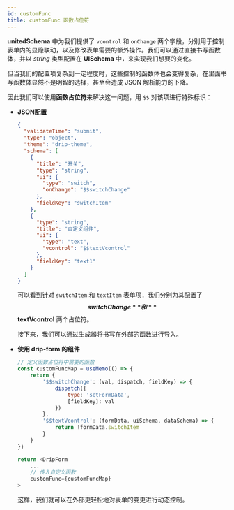 ```yaml
---
id: customFunc
title: customFunc 函数占位符
---
```


**unitedSchema** 中为我们提供了 `vcontrol` 和 `onChange` 两个字段，分别用于控制表单内的显隐联动，以及修改表单需要的额外操作。我们可以通过直接书写函数体，并以 _string_ 类型配置在 **UISchema** 中，来实现我们想要的变化。

但当我们的配置项复杂到一定程度时，这些控制的函数体也会变得复杂，在里面书写函数体显然不是明智的选择，甚至会造成 JSON 解析能力的下降。

因此我们可以使用**函数占位符**来解决这一问题，用 `$$` 对该项进行特殊标识：

- **JSON配置**

  ```json title="unitedSchema.json" {7,11}
  {
    "validateTime": "submit",
    "type": "object",
    "theme": "drip-theme",
    "schema": [
      {
        "title": "开关",
        "type": "string",
        "ui": {
          "type": "switch",
          "onChange": "$$switchChange"
        },
        "fieldKey": "switchItem"
      },
      {
        "type": "string",
        "title": "自定义组件",
        "ui": {
          "type": "text",
          "vcontrol": "$$textVcontrol"
        },
        "fieldKey": "text1"
      }
    ]
  }
  ```

  可以看到针对 `switchItem` 和 `textItem` 表单项，我们分别为其配置了 **$$switchChange** 和 **$$textVcontrol** 两个占位符。

  接下来，我们可以通过生成器将书写在外部的函数进行导入。

- **使用 drip-form 的组件**

  ```javascript title="Form.jsx" {4,10}
  // 定义函数占位符中需要的函数
  const customFuncMap = useMemo(() => {
      return {
          '$$switchChange': (val, dispatch, fieldKey) => {
              dispatch({
                  type: 'setFormData',
                  [fieldKey]: val
              })
          },
          '$$textVcontrol': (formData, uiSchema, dataSchema) => {
              return !formData.switchItem
          }
      }
  })

  return <DripForm
      ...
      // 传入自定义函数
      customFunc={customFuncMap}
  >
  ```

  这样，我们就可以在外部更轻松地对表单的变更进行动态控制。